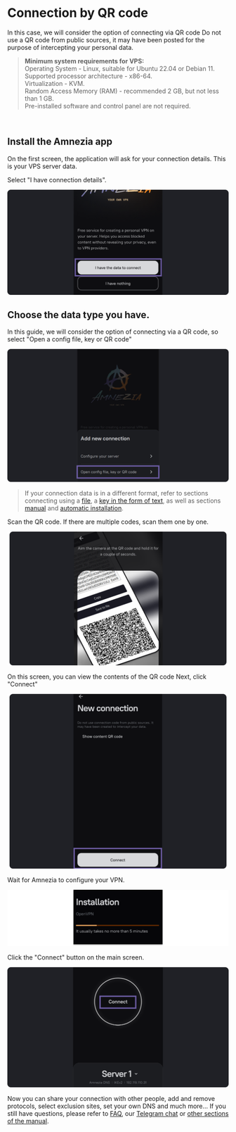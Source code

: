 # Connection by QR code

In this case, we will consider the option of connecting via QR code
Do not use a QR code from public sources, it may have been posted for the purpose of intercepting your personal data.

> **Minimum system requirements for VPS:**  \
> Operating System - Linux, suitable for Ubuntu 22.04 or Debian 11. \
> Supported processor architecture - x86-64.\
> Virtualization - KVM. \
> Random Access Memory (RAM) - recommended 2 GB, but not less than 1 GB. \
> Pre-installed software and control panel are not required.


&nbsp;

## Install the Amnezia app

On the first screen, the application will ask for your connection details. This is your VPS server data.

Select "I have connection details".


![](https://raw.githubusercontent.com/amnezia-vpn/amnezia.org-content/master/docs/en/instructions/05_qr-code_connection/img/qrc_en_1.png)


## Choose the data type you have.

In this guide, we will consider the option of connecting via a QR code, so select "Open a config file, key or QR code"

![](https://raw.githubusercontent.com/amnezia-vpn/amnezia.org-content/master/docs/en/instructions/05_qr-code_connection/img/qrc_en_2.png)

>If your connection data is in a different format, refer to sections connecting using a [file], a [key in the form of text], as well as sections [manual] and [automatic installation].

Scan the QR code. 
If there are multiple codes, scan them one by one.    

![](https://raw.githubusercontent.com/amnezia-vpn/amnezia.org-content/master/docs/en/instructions/05_qr-code_connection/img/qrc_en_3.png)

On this screen, you can view the contents of the QR code
Next, click "Connect"

![](https://raw.githubusercontent.com/amnezia-vpn/amnezia.org-content/master/docs/en/instructions/05_qr-code_connection/img/qrc_en_4.png)

Wait for Amnezia to configure your VPN.

![](https://raw.githubusercontent.com/amnezia-vpn/amnezia.org-content/master/docs/en/instructions/05_qr-code_connection/img/qrc_en_5.png)

Click the "Connect" button on the main screen. 

![](https://raw.githubusercontent.com/amnezia-vpn/amnezia.org-content/master/docs/en/instructions/05_qr-code_connection/img/qrc_en_6.png)


Now you can share your connection with other people, add and remove protocols, select exclusion sites, set your own DNS and much more... 
If you still have questions,  please refer to [FAQ], our [Telegram chat] or [other sections of the manual].


[file]: ../instructions/04_file-connection
[key in the form of text]: ../instructions/03_text-key-connection
[manual]: ../instructions/02_manual-install
[automatic installation]: ../instructions/01_auto-install
[FAQ]: /faq
[Telegram chat]: https://t.me/amnezia_vpn_en
[other sections of the manual]: ../instructions

